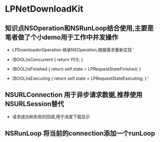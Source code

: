 # LPNetDownloadKit
## 知识点NSOperation和NSRunLoop结合使用,主要是笔者做了个小demo用于工作中并发操作
* LPDownloaderOperation 继承NSOperation,根据需求重新实现
'
- (BOOL)isConcurrent
{
    return YES;
}

- (BOOL)isFinished
{
    return self.state = LPRequestStateFinished;
}

- (BOOL)isExecuting
{
    return self.state = LPRequestStateExecuting;
}
'
## NSURLConnection 用于异步请求数据,推荐使用NSURLSession替代
* 请求成功和失败的回调,用于进度下载显示

## NSRunLoop 将当前的connection添加一个runLoop

